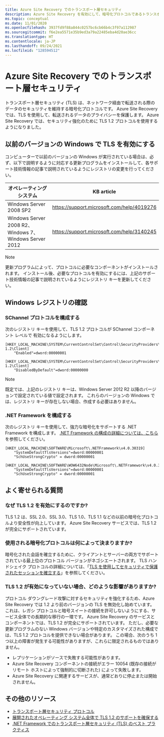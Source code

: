```yaml
---
title: Azure Site Recovery でのトランスポート層セキュリティ
description: Azure Site Recovery を有効にして、暗号化プロトコルであるトランスポート層セキュリティ (TLS) を使用して、ネットワーク経由で転送される際のデータのセキュリティを維持する方法について説明します。
ms.topic: conceptual
ms.date: 11/01/2020
ms.openlocfilehash: 3937fd9f88a844c0257bc6cb66b4c3f97a112987
ms.sourcegitcommit: f6e2ea5571e35b9ed3a79a22485eba4d20ae36cc
ms.translationtype: HT
ms.contentlocale: ja-JP
ms.lasthandoff: 09/24/2021
ms.locfileid: "128594512"
---
```

# <a name="transport-layer-security-in-azure-site-recovery"></a>Azure Site Recovery でのトランスポート層セキュリティ

トランスポート層セキュリティ (TLS) は、ネットワーク経由で転送される際のデータのセキュリティを維持する暗号化プロトコルです。 Azure Site Recovery では、TLS を使用して、転送されるデータのプライバシーを保護します。 Azure Site Recovery では、セキュリティ強化のために TLS 1.2 プロトコルを使用するようになりました。

## <a name="enable-tls-on-older-versions-of-windows"></a>以前のバージョンの Windows で TLS を有効にする

コンピューターで以前のバージョンの Windows が実行されている場合は、必ず、以下で説明するように対応する更新プログラムをインストールして、各サポート技術情報の記事で説明されているようにレジストリの変更を行ってください。

|オペレーティング システム  |KB article |
|---------|---------|
|Windows Server 2008 SP2   |   <https://support.microsoft.com/help/4019276>      |
|Windows Server 2008 R2、Windows 7、Windows Server 2012   | <https://support.microsoft.com/help/3140245>         |

>[!NOTE]
>更新プログラムによって、プロトコルに必要なコンポーネントがインストールされます。 インストール後、必要なプロトコルを有効にするには、上記のサポート技術情報の記事で説明されているようにレジストリ キーを更新してください。

## <a name="verify-windows-registry"></a>Windows レジストリの確認

### <a name="configure-schannel-protocols"></a>SChannel プロトコルを構成する

次のレジストリ キーを使用して、TLS 1.2 プロトコルが SChannel コンポーネント レベルで 有効になるようにします。

```reg
[HKEY_LOCAL_MACHINE\SYSTEM\CurrentControlSet\Control\SecurityProviders\SCHANNEL\Protocols\TLS 1.2\Client]
    "Enabled"=dword:00000001

[HKEY_LOCAL_MACHINE\SYSTEM\CurrentControlSet\Control\SecurityProviders\SCHANNEL\Protocols\TLS 1.2\Client]
    "DisabledByDefault"=dword:00000000
```

>[!NOTE]
>既定では、上記のレジストリ キーは、Windows Server 2012 R2 以降のバージョンで設定されている値で設定されます。 これらのバージョンの Windows では、レジストリ キーが存在しない場合、作成する必要はありません。

### <a name="configure-net-framework"></a>.NET Framework を構成する

次のレジストリ キーを使用して、強力な暗号化をサポートする .NET Framework を構成します。 [.NET Framework の構成の詳細については、こちら](/dotnet/framework/network-programming/tls#configuring-schannel-protocols-in-the-windows-registry)を参照してください。

```reg
[HKEY_LOCAL_MACHINE\SOFTWARE\Microsoft\.NETFramework\v4.0.30319]
    "SystemDefaultTlsVersions"=dword:00000001
    "SchUseStrongCrypto" = dword:00000001

[HKEY_LOCAL_MACHINE\SOFTWARE\WOW6432Node\Microsoft\.NETFramework\v4.0.30319]
    "SystemDefaultTlsVersions"=dword:00000001
    "SchUseStrongCrypto" = dword:00000001
```

## <a name="frequently-asked-questions"></a>よく寄せられる質問

### <a name="why-enable-tls-12"></a>なぜ TLS 1.2 を有効にするのですか?

TLS 1.2 は、SSL 2.0、SSL 3.0、TLS 1.0、TLS 1.1 などの以前の暗号化プロトコルより安全性が向上しています。 Azure Site Recovery サービスでは、TLS 1.2 が完全にサポートされています。

### <a name="what-determines-the-encryption-protocol-used"></a>使用される暗号化プロトコルは何によって決まりますか?

暗号化された会話を確立するために、クライアントとサーバーの両方でサポートされている最上位のプロトコル バージョンがネゴシエートされます。 TLS ハンドシェイク プロトコルの詳細については、「[TLS を使用してセキュリティで保護されたセッションを確立する](/windows/win32/secauthn/tls-handshake-protocol#establishing-a-secure-session-by-using-tls)」を参照してください。

### <a name="what-is-the-impact-if-tls-12-is-not-enabled"></a>TLS 1.2 が有効になっていない場合、どのような影響がありますか?

プロトコル ダウングレード攻撃に対するセキュリティを強化するため、Azure Site Recovery では 1.2 より前のバージョンの TLS を無効化し始めています。 これは、レガシ プロトコルと暗号スイートの接続を許可しないようにする、サービス全体での長期的な移行の一環です。 Azure Site Recovery のサービスとコンポーネントでは、TLS 1.2 が完全にサポートされています。 ただし、必要な更新プログラムのない Windows バージョンや特定のカスタマイズされた構成では、TLS 1.2 プロトコルを提供できない場合があります。 この場合、次のうち 1 つ以上の障害が発生する可能性がありますが、これらに限定されるものではありません。

- レプリケーションがソースで失敗する可能性があります。
- Azure Site Recovery コンポーネントの接続がエラー 10054 (既存の接続がリモート ホストによって強制的に切断された) によって失敗します。
- Azure Site Recovery に関連するサービスが、通常どおりに停止または開始されません。

## <a name="additional-resources"></a>その他のリソース

- [トランスポート層セキュリティ プロトコル](/windows/win32/secauthn/transport-layer-security-protocol)
- [展開されたオペレーティング システム全体で TLS 1.2 のサポートを確保する](/security/engineering/solving-tls1-problem#ensuring-support-for-tls-12-across-deployed-operating-systems)
- [.NET Framework でのトランスポート層セキュリティ (TLS) のベスト プラクティス](/dotnet/framework/network-programming/tls)